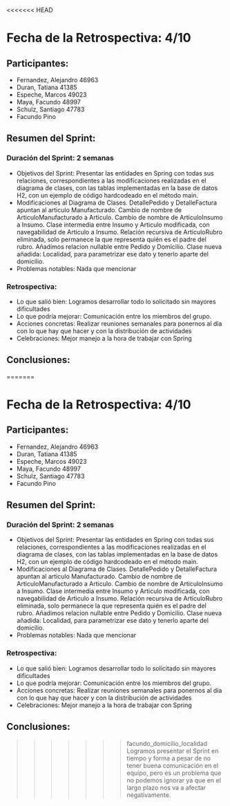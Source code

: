 <<<<<<< HEAD
# Fecha de la Retrospectiva: 4/10
## Participantes:
* Fernandez, Alejandro 46963 
* Duran, Tatiana 41385 
* Espeche, Marcos 49023 
* Maya, Facundo 48997 
* Schulz, Santiago 47783
* Facundo Pino

## Resumen del Sprint:
### Duración del Sprint: 2 semanas
* Objetivos del Sprint: Presentar las entidades en Spring con todas sus relaciones, correspondientes a las modificaciones realizadas en el diagrama de clases, con las tablas implementadas en la base de datos H2, con un ejemplo de código hardcodeado en el método main. 
* Modificaciones al Diagrama de Clases. DetallePedido y DetalleFactura apuntan al articulo Manufacturado. Cambio de nombre de ArticuloManufacturado a Articulo. Cambio de nombre de ArticuloInsumo a Insumo. Clase intermedia entre Insumo y Articulo modificada, con navegabilidad de Articulo a Insumo. Relación recursiva de ArticuloRubro eliminada, solo permanece la que representa quién es el padre del rubro. Añadimos relacion nullable entre Pedido y Domicilio. Clase nueva añadida: Localidad, para parametrizar ese dato y tenerlo aparte del domicilio.
* Problemas notables: Nada que mencionar

### Retrospectiva:
* Lo que salió bien: Logramos desarrollar todo lo solicitado sin mayores dificultades
* Lo que podría mejorar: Comunicación entre los miembros del grupo.
* Acciones concretas: Realizar reuniones semanales para ponernos al día con lo que hay que hacer y con la distribución de actividades
* Celebraciones: Mejor manejo a la hora de trabajar con Spring

## Conclusiones:
=======
# Fecha de la Retrospectiva: 4/10
## Participantes:
* Fernandez, Alejandro 46963 
* Duran, Tatiana 41385 
* Espeche, Marcos 49023 
* Maya, Facundo 48997 
* Schulz, Santiago 47783
* Facundo Pino

## Resumen del Sprint:
### Duración del Sprint: 2 semanas
* Objetivos del Sprint: Presentar las entidades en Spring con todas sus relaciones, correspondientes a las modificaciones realizadas en el diagrama de clases, con las tablas implementadas en la base de datos H2, con un ejemplo de código hardcodeado en el método main. 
* Modificaciones al Diagrama de Clases. DetallePedido y DetalleFactura apuntan al articulo Manufacturado. Cambio de nombre de ArticuloManufacturado a Articulo. Cambio de nombre de ArticuloInsumo a Insumo. Clase intermedia entre Insumo y Articulo modificada, con navegabilidad de Articulo a Insumo. Relación recursiva de ArticuloRubro eliminada, solo permanece la que representa quién es el padre del rubro. Añadimos relacion nullable entre Pedido y Domicilio. Clase nueva añadida: Localidad, para parametrizar ese dato y tenerlo aparte del domicilio.
* Problemas notables: Nada que mencionar

### Retrospectiva:
* Lo que salió bien: Logramos desarrollar todo lo solicitado sin mayores dificultades
* Lo que podría mejorar: Comunicación entre los miembros del grupo.
* Acciones concretas: Realizar reuniones semanales para ponernos al día con lo que hay que hacer y con la distribución de actividades
* Celebraciones: Mejor manejo a la hora de trabajar con Spring

## Conclusiones:
>>>>>>> facundo_domicilio_localidad
Logramos presentar el Sprint en tiempo y forma a pesar de no tener buena comunicación en el equipo, pero es un problema que no podemos ignorar ya que en el largo plazo nos va a afectar negativamente.